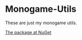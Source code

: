 # Monogame-Utils
These are just my monogame utils.

[The package at NuGet](https://www.nuget.org/packages/Monogame-Utils/0.0.1)
